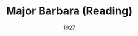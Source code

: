 ---
title: Major Barbara (Reading)
date: 1927
closing_date: 
layout: productions
featured_image: 
image_caption:
image_credit:
playbill:
category:
Theatre: Theatre Jacksonville
cast:
  Bill Walker: 
    - Burton Barrs
  Charles Lomax: Charles Murchison
  Barbara Undershaft: Edith Pullen
  Jenny Hill: Emily Kennard
  Andrew Undershaft: Howard Humphries
  Snobby Price: J.H. Pratt
  Sarah Undershaft: Louise Twitty
  Mrs. Baines: Margaret Byrne
  Rummy Mitchens: Mrs. R.E. Broward
  Lady Britomart Undershaft: Mrs. William Macklin
  Adolphus Cusins: Philip S. May
  Peter Shirkley: Ted Silber
  Stephen Undershaft: Thomas Shuff
crew:
  Director: Mrs. Thomas L. Snowden
  Stage and Lights: 
    - Anne C. Lalor
    - Birsa Shepard
    - Emma Williams Porter
    - Walter A. Houmer
understudies:
orchestra:
external_links:
---